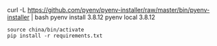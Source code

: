 curl -L https://github.com/pyenv/pyenv-installer/raw/master/bin/pyenv-installer | bash
pyenv install 3.8.12
pyenv local 3.8.12 


```
source china/bin/activate
pip install -r requirements.txt
```